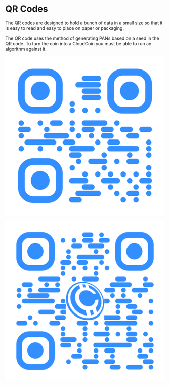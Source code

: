 # QR Codes

The QR codes are designed to hold a bunch of data in a small size so that it is easy to read and easy to place on paper or packaging. 

The QR code uses the method of generating PANs based on a seed in the QR code. To turn the coin into a CloudCoin you must be able to run an algorithm against it. 



![Without Logo](qr-code.png)

![QR code with a log0](qr-code-logo.png)
